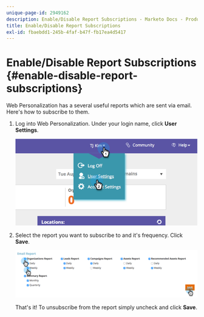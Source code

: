 ```yaml
---
unique-page-id: 2949162
description: Enable/Disable Report Subscriptions - Marketo Docs - Product Documentation
title: Enable/Disable Report Subscriptions
exl-id: fbaebdd1-245b-4faf-b47f-fb17ea4d5417
---
```

# Enable/Disable Report Subscriptions {#enable-disable-report-subscriptions}

Web Personalization has a several useful reports which are sent via email. Here's how to subscribe to them.

1. Log into Web Personalization. Under your login name, click **User Settings**.

   ![](assets/image2014-9-17-20-3a48-3a28.png)

1. Select the report you want to subscribe to and it's frequency. Click **Save**.

   ![](assets/email-settings.png)

   That's it! To unsubscribe from the report simply uncheck and click **Save**.
